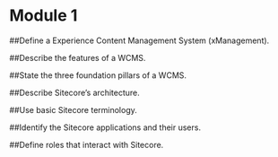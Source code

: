 # Module 1

##Define a Experience Content Management System (xManagement).

##Describe the features of a WCMS.

##State the three foundation pillars of a WCMS.

##Describe Sitecore’s architecture.

##Use basic Sitecore terminology.

##Identify the Sitecore applications and their users.

##Define roles that interact with Sitecore.
